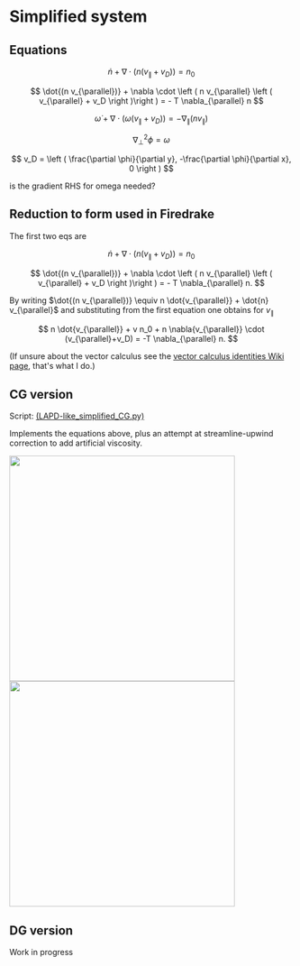 # Simplified system

## Equations

$$
\dot{n} + \nabla \cdot \left ( n \left ( v_{\parallel} + v_D \right )\right ) = n_0
$$

$$
\dot{(n v_{\parallel})} + \nabla \cdot \left ( n v_{\parallel} \left ( v_{\parallel} + v_D \right )\right ) = - T \nabla_{\parallel} n
$$

$$
\dot{\omega} + \nabla \cdot \left ( \omega \left ( v_{\parallel} + v_D \right )\right ) = - \nabla_{\parallel} (n v_{\parallel})
$$

$$
\nabla_{\perp}^2 \phi = \omega
$$

$$
v_D = \left ( \frac{\partial \phi}{\partial y}, -\frac{\partial \phi}{\partial x}, 0 \right )
$$

is the gradient RHS for omega needed?

## Reduction to form used in Firedrake

The first two eqs are

$$
\dot{n} + \nabla \cdot \left ( n \left ( v_{\parallel} + v_D \right )\right ) = n_0
$$

$$
\dot{(n v_{\parallel})} + \nabla \cdot \left ( n v_{\parallel} \left ( v_{\parallel} + v_D \right )\right ) = - T \nabla_{\parallel} n.
$$

By writing $\dot{(n v_{\parallel})} \equiv n \dot{v_{\parallel}} + \dot{n} v_{\parallel}$ and substituting from the first equation one obtains for $v_{\parallel}$

$$
n \dot{v_{\parallel}} + v n_0 + n \nabla{v_{\parallel}} \cdot (v_{\parallel}+v_D) = -T \nabla_{\parallel} n.
$$

(If unsure about the vector calculus see the [vector calculus identities Wiki page](https://en.wikipedia.org/wiki/Vector_calculus_identities), that's what I do.)

## CG version

Script: [(LAPD-like_simplified_CG.py)](../scripts/LAPD-like_simplified_CG.py)

Implements the equations above, plus an attempt at streamline-upwind correction to add artificial viscosity.

<p float="left">
  <img src="./media/CGreduced_anim_density_64by64.gif" width="400">
  <img src="./media/CGreduced_anim_density_midslice_64by64.gif" width="400">
</p>

## DG version

Work in progress

<!-- Script: [(LAPD-like_simplified_DG.py)](../scripts/LAPD-like_simplified_DG.py) -->